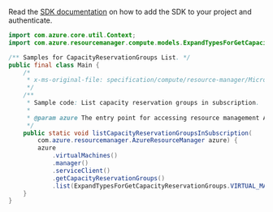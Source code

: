 Read the [SDK documentation](https://github.com/Azure/azure-sdk-for-java/blob/azure-resourcemanager_2.15.0/sdk/resourcemanager/azure-resourcemanager/README.md) on how to add the SDK to your project and authenticate.

```java
import com.azure.core.util.Context;
import com.azure.resourcemanager.compute.models.ExpandTypesForGetCapacityReservationGroups;

/** Samples for CapacityReservationGroups List. */
public final class Main {
    /*
     * x-ms-original-file: specification/compute/resource-manager/Microsoft.Compute/stable/2022-03-01/ComputeRP/examples/capacityReservationExamples/CapacityReservationGroup_ListBySubscription.json
     */
    /**
     * Sample code: List capacity reservation groups in subscription.
     *
     * @param azure The entry point for accessing resource management APIs in Azure.
     */
    public static void listCapacityReservationGroupsInSubscription(
        com.azure.resourcemanager.AzureResourceManager azure) {
        azure
            .virtualMachines()
            .manager()
            .serviceClient()
            .getCapacityReservationGroups()
            .list(ExpandTypesForGetCapacityReservationGroups.VIRTUAL_MACHINES_REF, Context.NONE);
    }
}
```
